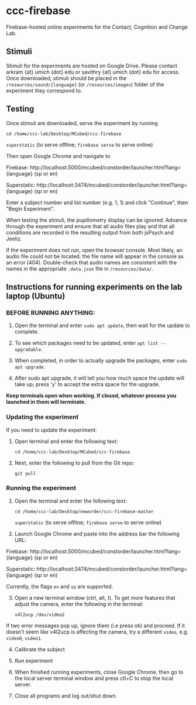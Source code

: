 # ccc-firebase
Firebase-hosted online experiments for the Contact, Cognition and Change Lab.

## Stimuli

Stimuli for the experiments are hosted on Google Drive. Please contact arkram {at} umich {dot} edu or savithry {at} umich {dot} edu for access. Once downloaded, stimuli should be placed in the `/resources/sound/{language}` (or `/resources/images`) folder of the experiment they correspond to.

## Testing

Once stimuli are downloaded, serve the experiment by running

`cd /home/ccc-lab/Desktop/MCubed/ccc-firebase`

`superstatic` (to serve offline; `firebase serve` to serve online)

Then open Google Chrome and navigate to

  Firebase: http://localhost:5000/mcubed/constorder/launcher.html?lang={language} (sp or en)

  Superstatic: http://localhost:3474/mcubed/constorder/launcher.html?lang={language} (sp or en)

Enter a subject number and list number (e.g. 1, 1) and click "Continue", then "Begin Experiment".

When testing the stimuli, the pupillometry display can be ignored. Advance through the experiment and ensure that all audio files play and that all conditions are recorded in the resulting output from both jsPsych and Jeeliz.

If the experiment does not run, open the browser console. Most likely, an audio file could not be located; the file name will appear in the console as an error (404). Double-check that audio names are consistent with the names in the appropriate `.data.json` file in `/resources/data/`.

## Instructions for running experiments on the lab laptop (Ubuntu)

### BEFORE RUNNING ANYTHING:

1. Open the terminal and enter `sudo apt update`, then wait for the update to complete.

2. To see which packages need to be updated, enter `apt list --upgradable`.

3. When completed, in order to actually upgrade the packages, enter `sudo apt upgrade`.

4. After sudo apt upgrade, it will tell you how much space the update will take up; press 'y' to accept the extra space for the upgrade.

**Keep terminals open when working. If closed, whatever process you launched in them will terminate.**

### Updating the experiment

If you need to update the experiment:

1. Open terminal and enter the following text:

     `cd /home/ccc-lab/Desktop/MCubed/ccc-firebase`

2. Next, enter the following to pull from the Git repo:

     `git pull`

### Running the experiment

1. Open the terminal and enter the following text:

     `cd /home/ccc-lab/Desktop/neworder/ccc-firebase-master`

     `superstatic` (to serve offline; `firebase serve` to serve online)

2. Launch Google Chrome and paste into the address bar the following URL:

  Firebase: http://localhost:5000/mcubed/constorder/launcher.html?lang={language} (sp or en)

  Superstatic: http://localhost:3474/mcubed/constorder/launcher.html?lang={language} (sp or en)

  Currently, the flags `en` and `sp` are supported.

3. Open a new terminal window (ctrl, alt, t). To get more features that adjust the camera, enter the following in the terminal:

     `v4l2ucp /dev/video2`

If two error messages pop up, ignore them (i.e press ok) and proceed. If it doesn't seem like v4l2ucp is affecting the camera, try a different `video`, e.g. `video0`, `video1`.

4. Calibrate the subject

5. Run experiment

6. When finished running experiments, close Google Chrome, then go to the local server terminal window and press ctl+C to stop the local server.

7. Close all programs and log out/shut down.
